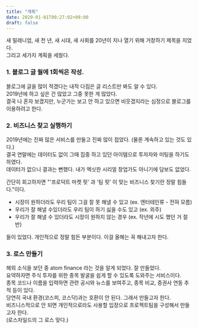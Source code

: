 ```yaml
---
title: "계획"
date: 2020-01-01T00:27:02+09:00
draft: false
---
```


새 밀레니엄, 새 천 년, 새 시대, 새 사회를 20년이 지나 열기 위해 거창하기 제목을 지었다.  
그리고 세가지 계획을 세웠다.
### 1. 블로그 글 월에 1회씩은 작성.
블로그에 글을 많이 적겠다는 내적 다짐은 글 리스트만 봐도 알 수 있다.  
2019년에 하고 싶은 건 많았고 그중 못한 게 많았다.  
결국 나 혼자 보겠지만, 누군가는 보고 안 하고 있으면 비웃겠지라는 심정으로 블로그를 이용하려고 한다.
### 2. 비즈니스 찾고 실행하기
2019년에는 진짜 많은 서비스를 만들고 진짜 많이 접었다. (물론 계속하고 있는 것도 있다.)  
결국 연말에는 데이터도 없이 그때 집중 하고 있던 아이템으로 투자자와 미팅을 하기도 하였다.   
데이터가 없으니 결과는 뻔했다. 내가 엑싯한 시리얼 창업가도 아니기에 담보도 없었다.  

간단히 회고하자면 "'프로덕트 마켓 핏' 과 '팀 핏' 이 맞는 비즈니스 찾기란 정말 힘들다."이다.  
* 시장이 원하더라도 우리 팀이 그걸 잘 못 해낼 수 있고 (ex. 엔터테인류 - 전혀 모름)  
* 우리가 잘 해낼 수있더라도 우리 팀이 하기 싫을 수도 있고 (ex. 외주)  
* 우리가 잘 해낼 수 있더라도 시장이 원하지 않는 경우 (ex. 작년에 시도 했던 거 절반)  

들이 있었다. 개인적으로 정말 힘든 부분이다. 이걸 올해는 꼭 해내고자 한다.

### 3. 로스 만들기
해외 소식을 보던 중 atom finance 라는 것을 알게 되었다. 잘 만들었다.  
요약하자면 주식 투자를 위한 종목 발굴을 쉽게 할 수 있도록 도와주는 서비스이다.  
종목 코드나 이름을 입력하면 관련 공시와 뉴스를 보여주고, 종목 비교, 증권사 연동 추적 등이 있다.  
당연히 국내 환경(코스피, 코스닥)과는 호환이 안 된다. 그래서 만들고자 한다.  
비즈니스적으로 안 되면 개인적으로라도 사용할 입장으로 프로젝트팀을 구성해서 만들고자 한다.  
(로스차일드의 그 로스 맞다.)


